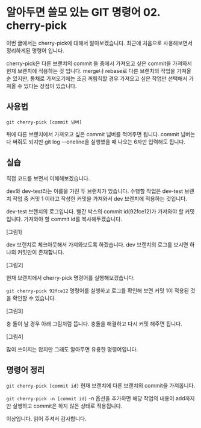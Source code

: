 # 알아두면 쓸모 있는 GIT 명령어 02. cherry-pick

이번 글에서는 cherry-pick에 대해서 알아보겠습니다.
최근에 처음으로 사용해보면서 정리하게된 명령어 입니다.

cherry-pick은 다른 브랜치의 commit 들 중에서 가져오고 싶은 commit을 가져와서 현재 브랜치에 적용하는 것 입니다. merge나 rebase로 다른 브랜치의 작업을 가져올 순 있지만, 통채로 가져오기에는 조금 꺼림칙할 경우 가져오고 싶은 작업만 선택해서 가져올 수 있다는 장점이 있습니다.

## 사용법

`
git cherry-pick [commit 넘버]
`

뒤에 다른 브랜치에서 가져오고 싶은 commit 넘버를 적어주면 됩니다.
commit 넘버는 다 써줘도 되지만 git log --oneline을 실행했을 때 나오는 6자만 입력해도 됩니다.

## 실습

직접 코드를 보면서 이해해보겠습니다.

dev와 dev-test라는 이름을 가진 두 브랜치가 있습니다.
수행할 작업은 dev-test 브랜치 작업 중 커밋 1 이라고 작성한 커밋을 가져와서 dev 브랜치에 적용하는 것입니다.

dev-test 브랜치의 로그입니다.
빨간 박스의 commit id(92fce12)가 가져와야 할 커밋입니다. 가져와야 할 commit id를 복사해두겠습니다.

[그림1]

dev 브랜치로 체크아웃해서 가져와보도록 하겠습니다.
dev 브랜치의 로그를 보시면 하나의 커밋만이 존재합니다.

[그림2]

현재 브랜치에서 cherry-pick 명령어를 실행해보겠습니다.

`
git cherry-pick 92fce12
`
명령어를 실행하고 로그를 확인해 보면 커밋 1이 적용된 것을 확인할 수 있습니다.

[그림3]

충 돌이 날 경우 아래 그림처럼 뜹니다. 충돌을 해결하고 다시 커밋 해주면 됩니다.

[그림4]

많이 쓰이지는 않지만 그래도 알아두면 유용한 명령어입니다.


## 명령어 정리

`
git cherry-pick [commit id]
`
현재 브랜치에 다른 브랜치의 commit을 가져옵니다.

`
git cherry-pick -n [commit id]
`
-n 옵션을 추가하면 해당 작업의 내용이 add까지만 실행하고 commit은 하지 않은 상태로 적용됩니다.

이상입니다. 읽어 주셔서 감사합니다.
